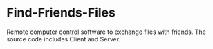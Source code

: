 # Find-Friends-Files
Remote computer control software to exchange files with friends. The source code includes Client and Server.
